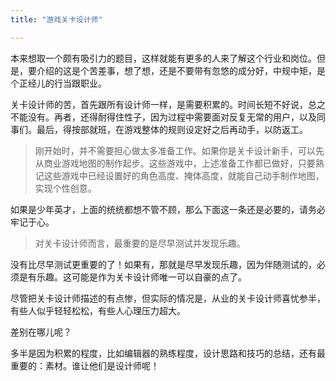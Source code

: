 ```yaml
---
title: "游戏关卡设计师"

---
```


本来想取一个颇有吸引力的题目，这样就能有更多的人来了解这个行业和岗位。但是，要介绍的这是个苦差事，想了想，还是不要带有忽悠的成分好，中规中矩，是个正经儿的行当跟职业。

关卡设计师的苦，首先跟所有设计师一样，是需要积累的。时间长短不好说，总之不能没有。再者，还得耐得住性子，因为过程中需要面对反复无常的用户，以及同事们。最后，得按部就班，在游戏整体的规则设定好之后再动手，以防返工。

>刚开始时，并不需要担心做太多准备工作。如果你是关卡设计新手，可以先从商业游戏地图的制作起步。这些游戏中，上述准备工作都已做好，只要熟记这些游戏中已经设置好的角色高度、掩体高度，就能自己动手制作地图，实现个性创意。

如果是少年英才，上面的统统都想不管不顾，那么下面这一条还是必要的，请务必牢记于心。

> 对关卡设计师而言，最重要的是尽早测试并发现乐趣。

没有比尽早测试更重要的了！如果有，那就是尽早发现乐趣，因为伴随测试的，必须是有乐趣。这可能是作为关卡设计师唯一可以自豪的点了。

尽管把关卡设计师描述的有点惨，但实际的情况是，从业的关卡设计师喜忧参半，有些人似乎轻轻松松，有些人心理压力超大。

差别在哪儿呢？

多半是因为积累的程度，比如编辑器的熟练程度，设计思路和技巧的总结，还有最重要的：素材。谁让他们是设计师呢！
